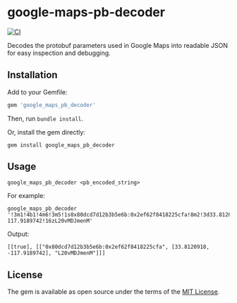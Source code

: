 # google-maps-pb-decoder

[![CI](https://github.com/serpapi/google-maps-pb-decoder/actions/workflows/main.yml/badge.svg)](https://github.com/serpapi/google-maps-pb-decoder/actions/workflows/main.yml)

Decodes the protobuf parameters used in Google Maps into readable JSON for easy inspection and debugging.

## Installation

Add to your Gemfile:

```ruby
gem 'google_maps_pb_decoder'
```

Then, run `bundle install`.

Or, install the gem directly:

```
gem install google_maps_pb_decoder
```

## Usage

```
google_maps_pb_decoder <pb_encoded_string>
```

For example:

```
google_maps_pb_decoder '!3m1!4b1!4m6!3m5!1s0x80dcd7d12b3b5e6b:0x2ef62f8418225cfa!8m2!3d33.8120918!4d-117.9189742!16zL20vMDJmenM'
```

Output:
```
[[true], [["0x80dcd7d12b3b5e6b:0x2ef62f8418225cfa", [33.8120918, -117.9189742], "L20vMDJmenM"]]]
```

## License

The gem is available as open source under the terms of the [MIT License](https://opensource.org/licenses/MIT).
